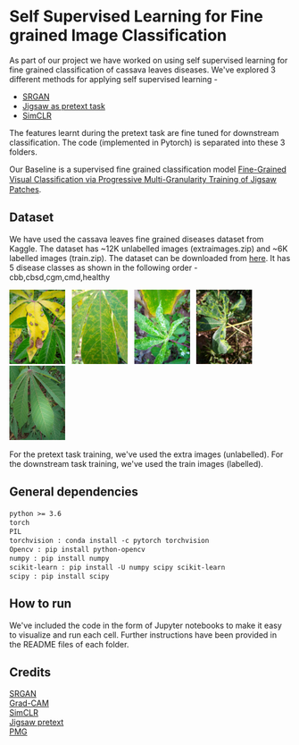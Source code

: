 # Self Supervised Learning for Fine grained Image Classification

As part of our project we have worked on using self supervised learning for fine grained classification of cassava leaves diseases. We've explored 3 different methods for applying self supervised learning - 
- [SRGAN](https://github.com/rush2406/Self-Supervised-Learning-for-Fine-grained-Image-Classification/tree/master/SRGAN)
- [Jigsaw as pretext task](https://github.com/rush2406/Self-Supervised-Learning-for-Fine-grained-Image-Classification/tree/master/Jigsaw_as_Pretext_task)
- [SimCLR](https://github.com/rush2406/Self-Supervised-Learning-for-Fine-grained-Image-Classification/tree/master/SimCLR)

The features learnt during the pretext task are fine tuned for downstream classification. The code (implemented in Pytorch) is separated into these 3 folders.

Our Baseline is a supervised fine grained classification model [Fine-Grained Visual Classiﬁcation via Progressive Multi-Granularity Training of Jigsaw Patches](https://arxiv.org/abs/2003.03836).

## Dataset

We have used the cassava leaves fine grained diseases dataset from Kaggle. The dataset has ~12K unlabelled images (extraimages.zip) and ~6K labelled images (train.zip).
The dataset can be downloaded from [here](https://www.kaggle.com/c/cassava-disease/data). It has 5 disease classes as shown in the following order - cbb,cbsd,cgm,cmd,healthy

<img src = "images/cbb.jpg" alt = "cbb" width ="100" /> &nbsp; <img src = "images/cbsd.jpg" alt = "cbsd" width ="100" /> &nbsp; <img src = "images/cgm.jpg" alt = "cgm" width ="100" /> &nbsp; <img src = "images/cmd.jpg" alt = "cmd" width ="100" /> &nbsp; <img src = "images/healthy.jpg" alt="healthy" height = "133" width ="100" />

For the pretext task training, we've used the extra images (unlabelled). For the downstream task training, we've used the train images (labelled).

## General dependencies
```
python >= 3.6
torch
PIL
torchvision : conda install -c pytorch torchvision 
Opencv : pip install python-opencv
numpy : pip install numpy
scikit-learn : pip install -U numpy scipy scikit-learn
scipy : pip install scipy
```

## How to run

We've included the code in the form of Jupyter notebooks to make it easy to visualize and run each cell. Further instructions have been provided in the README files of each folder.

## Credits

 [SRGAN](https://github.com/Lornatang/SRGAN-PyTorch) <br/>
 [Grad-CAM]( https://github.com/yaleCat/Grad-CAM-pytorch) <br/>
 [SimCLR](https://github.com/ssumin6/SimCLR) <br/>
 [Jigsaw pretext](https://github.com/aniket03/self_supervised_bird_classification) <br/>
 [PMG](https://github.com/PRIS-CV/PMG-Progressive-Multi-Granularity-Training)
